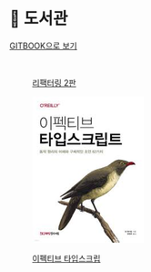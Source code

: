 # 📓 도서관

[GITBOOK으로 보기](https://koseoyoung.gitbook.io/library/)

<figure><img src=".gitbook/assets/리팩터링 2판.jpeg" alt=""><figcaption><p><a href="refactoring/">리팩터링 2판</a></p></figcaption></figure>

<figure><img src=".gitbook/assets/image (6).png" alt=""><figcaption><p><a href="effective-typescript/">이펙티브 타입스크립</a></p></figcaption></figure>

